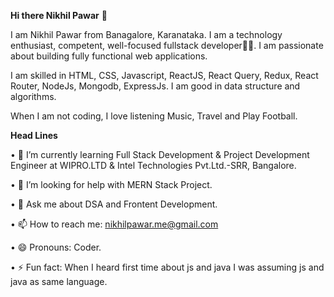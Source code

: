 **Hi there Nikhil Pawar** 👋

I am Nikhil Pawar from Banagalore, Karanataka. I am a technology enthusiast, competent, well-focused fullstack developer👨‍💻. I am passionate about building fully functional web applications.

I am skilled in HTML, CSS, Javascript, ReactJS, React Query, Redux, React Router, NodeJs, Mongodb, ExpressJs. I am good in data structure and algorithms.

When I am not coding, I love listening Music, Travel and Play Football.

**Head Lines**

• 🌱 I’m currently learning Full Stack Development & Project Development Engineer at WIPRO.LTD & Intel Technologies Pvt.Ltd.-SRR, Bangalore.

• 🤔 I’m looking for help with MERN Stack Project.

• 💬 Ask me about DSA and Frontent Development.

• 📫 How to reach me: nikhilpawar.me@gmail.com

• 😄 Pronouns: Coder.

• ⚡ Fun fact: When I heard first time about js and java I was assuming js and java as same language.
